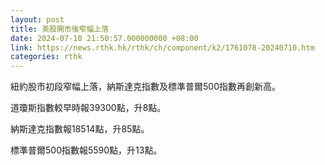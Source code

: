 ```yaml
---
layout: post
title: 美股開市後窄幅上落
date: 2024-07-10 21:50:57.000000000 +08:00
link: https://news.rthk.hk/rthk/ch/component/k2/1761078-20240710.htm
categories: rthk
---
```


紐約股市初段窄幅上落，納斯達克指數及標準普爾500指數再創新高。

道瓊斯指數較早時報39300點，升8點。

納斯達克指數報18514點，升85點。

標準普爾500指數報5590點，升13點。
